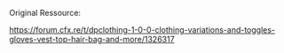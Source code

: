 Original Ressource:


https://forum.cfx.re/t/dpclothing-1-0-0-clothing-variations-and-toggles-gloves-vest-top-hair-bag-and-more/1326317

